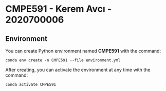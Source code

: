 # CMPE591 - Kerem Avcı - 2020700006

## Environment

You can create Python environment named **CMPE591** with the command:

    conda env create -n CMPE591 --file environment.yml

After creating, you can activate the environment at any time with the command:

    conda activate CMPE591
